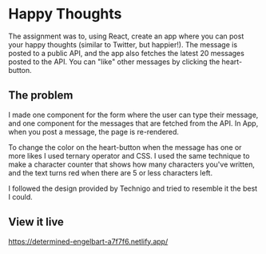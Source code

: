 # Happy Thoughts
The assignment was to, using React, create an app where you can post your happy thoughts (similar to Twitter, but happier!). The message is posted to a public API, and the app also fetches the latest 20 messages posted to the API. You can "like" other messages by clicking the heart-button.

## The problem
I made one component for the form where the user can type their message, and one component for the messages that are fetched from the API. In App, when you post a message, the page is re-rendered.  

To change the color on the heart-button when the message has one or more likes I used ternary operator and CSS. I used the same technique to make a character counter that shows how many characters you've written, and the text turns red when there are 5 or less characters left. 

I followed the design provided by Technigo and tried to resemble it the best I could. 

## View it live
https://determined-engelbart-a7f7f6.netlify.app/